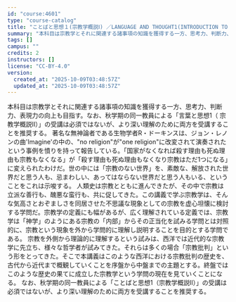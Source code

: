 ```yaml
---
id: "course:4601"
type: "course-catalog"
title: "ことばと思想１(宗教学概説Ⅰ) ／LANGUAGE AND THOUGHT1(INTRODUCTION TO RELIGIOUS STUDIES I)"
summary: "本科目は宗教学とそれに関連する諸事項の知識を獲得する一方、思考力、判断力、表現力の向上も目指す。なお、秋学期の同一教員による「言葉と思想1（ 宗教学概説II）」の受講は必須ではないが、より深い理解のために両方を受講することを推奨する。 著名…"
tags: []
campus: ""
credits: 2
instructors: []
license: "CC-BY-4.0"
version:
  created_at: "2025-10-09T03:48:57Z"
  updated_at: "2025-10-09T03:48:57Z"
---
```

本科目は宗教学とそれに関連する諸事項の知識を獲得する一方、思考力、判断力、表現力の向上も目指す。なお、秋学期の同一教員による「言葉と思想1（ 宗教学概説II）」の受講は必須ではないが、より深い理解のために両方を受講することを推奨する。 著名な無神論者である生物学者R・ドーキンスは、ジョン・レノンの曲'Imagine'の中の、"no religion"が"one religion"に改変されて演奏されたという事例を憤りを持って報告している。「国家がなくなれば殺す理由も死ぬ理由も宗教もなくなる」が「殺す理由も死ぬ理由もなくなり宗教はただ1つになる」に変えられたわけだ。世の中には「宗教のない世界」を、素敵な、解放された世界だと思う人も、忌まわしい、あってはならない世界だと思う人もいる、ということをこれは示唆する。 人類史は宗教とともに進んできたが、その中で宗教は立派な善行も、醜悪な蛮行も、共に促してきた。この講義で学ぶ宗教学は、そんな気高さとおぞましさを同居させた不思議な現象としての宗教を虚心坦懐に検討する学問だ。宗教学の定義にも幅があるが、広く理解されている定義では、宗教学は「神学」のようにある宗教の「内部」からその正当化を試みる学問とは対照的に、宗教という現象を外から学問的に理解し説明することを目的とする学問である。 宗教を外側から理論的に理解するという試みは、西洋では近代的な宗教学に先立ち、様々な哲学者が試みてきた。それらは多くの場合「宗教批判」という形をとってきた。そこで本講義はこのような西洋における宗教批判の歴史を、古代から近代まで概観していくことを序盤から中盤までの主題とする。終盤ではこのような歴史の果てに成立した宗教学という学問の現在を見ていくことになる。 なお、秋学期の同一教員による「ことばと思想1（宗教学概説II）」の受講は必須ではないが、より深い理解のために両方を受講することを推奨する。
